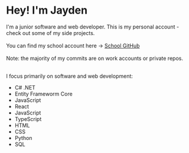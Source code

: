 <h1>Hey! I'm Jayden</h1>

I'm a junior software and web developer. This is my personal account - check out some of my side projects.
<br>
<br>
You can find my school account here -> <a href="https://github.com/Jayden-Htn">School GitHub</a>
<br>
<br>
Note: the majority of my commits are on work accounts or private repos.
<br>
<br>

I focus primarily on software and web development:
<ul>
  <li>C# .NET</li>
  <li>Entity Frameworm Core</li>
  <li>JavaScript</li>
  <li>React</li>
  <li>JavaScript</li>
  <li>TypeScript</li>
  <li>HTML</li>
  <li>CSS</li>
  <li>Python</li>
  <li>SQL</li>
</ul>

